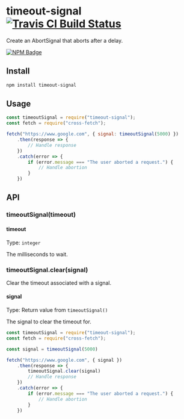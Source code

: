 # timeout-signal [![Travis CI Build Status](https://img.shields.io/travis/com/node-fetch/timeout-signal/master.svg?style=for-the-badge)](https://travis-ci.com/node-fetch/timeout-signal)

Create an AbortSignal that aborts after a delay.

[![NPM Badge](https://nodei.co/npm/timeout-signal.png)](https://npmjs.com/package/timeout-signal)

## Install

```sh
npm install timeout-signal
```

## Usage

```js
const timeoutSignal = require("timeout-signal");
const fetch = require("cross-fetch");

fetch("https://www.google.com", { signal: timeoutSignal(5000) })
	.then(response => {
		// Handle response
	})
	.catch(error => {
		if (error.message === "The user aborted a request.") {
			// Handle abortion
		}
	})
```

## API

### timeoutSignal(timeout)

#### timeout

Type: `integer`

The milliseconds to wait.

### timeoutSignal.clear(signal)

Clear the timeout associated with a signal.

#### signal

Type: Return value from `timeoutSignal()`

The signal to clear the timeout for.

```js
const timeoutSignal = require("timeout-signal");
const fetch = require("cross-fetch");

const signal = timeoutSignal(5000)

fetch("https://www.google.com", { signal })
	.then(response => {
		timeoutSignal.clear(signal)
		// Handle response
	})
	.catch(error => {
		if (error.message === "The user aborted a request.") {
			// Handle abortion
		}
	})
```
